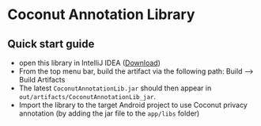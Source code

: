 Coconut Annotation Library
==========================

Quick start guide
-----------------
* open this library in IntelliJ IDEA ([Download](https://www.jetbrains.com/idea/download/#section=mac))
* From the top menu bar, build the artifact via the following path: Build --> Build Artifacts
* The latest `CoconutAnnotationLib.jar` should then appear in `out/artifacts/CoconutAnnotationLib_jar`.
* Import the library to the target Android project to use Coconut privacy annotation (by adding the jar file to the `app/libs` folder)
